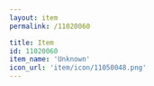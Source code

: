 ```yaml
---
layout: item
permalink: /11020060

title: Item
id: 11020060
item_name: 'Unknown'
icon_url: 'item/icon/11050048.png'
---
```

